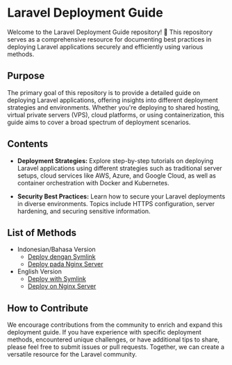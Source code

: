 # Laravel Deployment Guide

Welcome to the Laravel Deployment Guide repository! 🚀 This repository serves as a comprehensive resource for documenting best practices in deploying Laravel applications securely and efficiently using various methods.

## Purpose

The primary goal of this repository is to provide a detailed guide on deploying Laravel applications, offering insights into different deployment strategies and environments. Whether you're deploying to shared hosting, virtual private servers (VPS), cloud platforms, or using containerization, this guide aims to cover a broad spectrum of deployment scenarios.

## Contents

- **Deployment Strategies:** Explore step-by-step tutorials on deploying Laravel applications using different strategies such as traditional server setups, cloud services like AWS, Azure, and Google Cloud, as well as container orchestration with Docker and Kubernetes.

- **Security Best Practices:** Learn how to secure your Laravel deployments in diverse environments. Topics include HTTPS configuration, server hardening, and securing sensitive information.

## List of Methods
- Indonesian/Bahasa Version
   - [Deploy dengan Symlink](https://github.com/RNando1337/Laravel-Deploy-Methods/blob/main/Indonesia/Deploy%20via%20Symlink%20(Indonesian%20Version).md)
   - [Deploy pada Nginx Server](https://github.com/RNando1337/Laravel-Deploy-Methods/blob/main/Indonesia/Deploy%20on%20Nginx%20(Indonesian%20Version).md)
- English Version
   - [Deploy with Symlink](https://github.com/RNando1337/Laravel-Deploy-Methods/blob/main/English/Deploy%20via%20Symlink%20(English%20Version).md)
   - [Deploy on Nginx Server](https://github.com/RNando1337/Laravel-Deploy-Methods/blob/main/English/Deploy%20on%20Nginx%20(English%20Version).md)

## How to Contribute

We encourage contributions from the community to enrich and expand this deployment guide. If you have experience with specific deployment methods, encountered unique challenges, or have additional tips to share, please feel free to submit issues or pull requests. Together, we can create a versatile resource for the Laravel community.

